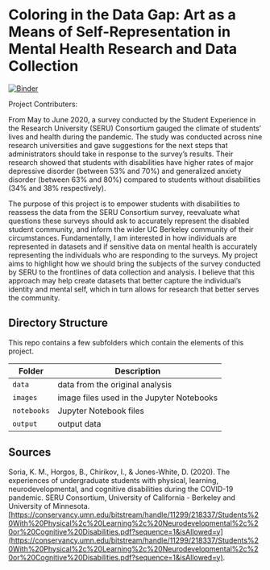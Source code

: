 # Coloring in the Data Gap: Art as a Means of Self-Representation in Mental Health Research and Data Collection 

[![Binder](https://mybinder.org/badge_logo.svg)](https://mybinder.org/v2/gh/emilyslopez/Data_Science_Honors_Thesis/main)

Project Contributers: 

From May to June 2020, a survey conducted by the Student Experience in the Research University (SERU) Consortium gauged the climate of students’ lives and health during the pandemic. The study was conducted across nine research universities and gave suggestions for the next steps that administrators should take in response to the survey’s results. Their research showed that students with disabilities have higher rates of major depressive disorder (between 53% and 70%) and generalized anxiety disorder (between 63% and 80%) compared to students without disabilities (34% and 38% respectively). 

The purpose of this project is to empower students with disabilities to reassess the data from the SERU Consortium survey, reevaluate what questions these surveys should ask to accurately represent the disabled student community, and inform the wider UC Berkeley community of their circumstances. Fundamentally, I am interested in how individuals are represented in datasets and if sensitive data on mental health is accurately representing the individuals who are responding to the surveys. My project aims to highlight how we should bring the subjects of the survey conducted by SERU to the frontlines of data collection and analysis. I believe that this approach may help create datasets that better capture the individual’s identity and mental self, which in turn allows for research that better serves the community. 

## Directory Structure

This repo contains a few subfolders which contain the elements of this project.

| Folder | Description |
|-----|-----|
| `data`  | data from the original analysis |
| `images`  | image files used in the Jupyter Notebooks  |
| `notebooks`  | Jupyter Notebook files |
| `output`  | output data |


## Sources

Soria, K. M., Horgos, B., Chirikov, I., & Jones-White, D. (2020). The experiences of
undergraduate students with physical, learning, neurodevelopmental, and cognitive disabilities
during the COVID-19 pandemic. SERU Consortium, University of California - Berkeley and
University of Minnesota.
[https://conservancy.umn.edu/bitstream/handle/11299/218337/Students%20With%20Physical%2c%20Learning%2c%20Neurodevelopmental%2c%20or%20Cognitive%20Disabilities.pdf?sequence=1&isAllowed=y](https://conservancy.umn.edu/bitstream/handle/11299/218337/Students%20With%20Physical%2c%20Learning%2c%20Neurodevelopmental%2c%20or%20Cognitive%20Disabilities.pdf?sequence=1&isAllowed=y).
